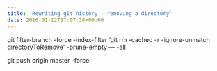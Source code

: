 ```yaml
---
title: 'Rewriting git history - removing a directory'
date: 2016-01-12T17:07:34+00:00
---
```

git filter-branch -force -index-filter &#8216;git rm -cached -r -ignore-unmatch directoryToRemove' -prune-empty &#8212; -all

git push origin master -force